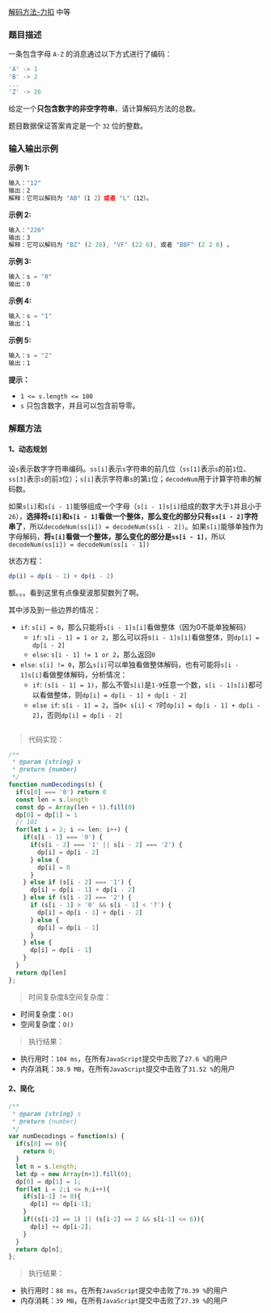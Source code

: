 
[解码方法-力扣](https://leetcode-cn.com/problems/decode-ways/description/)
<span>中等</span>

### 题目描述
一条包含字母 `A-Z` 的消息通过以下方式进行了编码：
```js
'A' -> 1
'B' -> 2
...
'Z' -> 26
```
给定一个**只包含数字的非空字符串**，请计算解码方法的总数。

题目数据保证答案肯定是一个 `32` 位的整数。

### 输入输出示例
**示例 1:**
```js
输入："12"
输出：2
解释：它可以解码为 "AB"（1 2）或者 "L"（12）。
```

**示例 2:**
```js
输入："226"
输出：3
解释：它可以解码为 "BZ" (2 26), "VF" (22 6), 或者 "BBF" (2 2 6) 。
```

**示例 3:**
```js
输入：s = "0"
输出：0
```

**示例 4:**
```js
输入：s = "1"
输出：1
```

**示例 5:**
```js
输入：s = "2"
输出：1
```

**提示：**
- `1 <= s.length <= 100`
- `s` 只包含数字，并且可以包含前导零。

### 解题方法

#### 1、动态规划

设`s`表示数字字符串编码。`ss[i]`表示`s`字符串的前几位（`ss[1]`表示`s`的前`1`位、`ss[3]`表示`s`的前`3`位）；`s[i]`表示字符串`s`的第`i`位；`decodeNum`用于计算字符串的解码数。

如果`s[i]`和`s[i - 1]`能够组成一个字母（`s[i - 1]s[i]`组成的数字大于`1`并且小于`26`），**选择将`s[i]`和`s[i - 1]`看做一个整体，那么变化的部分只有`ss[i - 2]`字符串了**，所以`decodeNum(ss[i]) = decodeNum(ss[i - 2])`。如果`s[i]`能够单独作为字母解码，**将`s[i]`看做一个整体，那么变化的部分是`ss[i - 1]`**，所以`decodeNum(ss[i]) = decodeNum(ss[i - 1])`

状态方程：
```js
dp(i) = dp(i - 1) + dp(i - 2)
```
额。。。看到这里有点像斐波那契数列了啊。

其中涉及到一些边界的情况：

- `if`: `s[i] = 0`，那么只能将`s[i - 1]s[i]`看做整体（因为0不能单独解码）
  - `if`: `s[i - 1] = 1 or 2`，那么可以将s`[i - 1]s[i]`看做整体，则`dp[i] = dp[i - 2]`
  - `else`: `s[i - 1] != 1 or 2`，那么返回`0`
- `else`: `s[i] != 0`，那么`s[i]`可以单独看做整体解码，也有可能将`s[i - 1]s[i]`看做整体解码，分析情况：
  - `if`: `(s[i - 1] = 1)`，那么不管`s[i]`是`1-9`任意一个数，`s[i - 1]s[i]`都可以看做整体，则`dp[i] = dp[i - 1] + dp[i - 2]`
  - `else if`: `s[i - 1] = 2`，当`0< s[i] < 7`时`dp[i] = dp[i - 1] + dp[i - 2]`，否则`dp[i] = dp[i - 2]`

```js

```

> 代码实现：

```ts
/**
 * @param {string} s
 * @return {number}
 */
function numDecodings(s) {
  if(s[0] === '0') return 0
  const len = s.length
  const dp = Array(len + 1).fill(0)
  dp[0] = dp[1] = 1
  // 101
  for(let i = 2; i <= len; i++) {
    if(s[i - 1] === '0') {
      if(s[i - 2] === '1' || s[i - 2] === '2') {
        dp[i] = dp[i - 2]
      } else {
        dp[i] = 0
      }
    } else if (s[i - 2] === '1') {
      dp[i] = dp[i - 1] + dp[i - 2]
    } else if (s[i - 2] === '2') {
      if (s[i - 1] > '0' && s[i - 1] < '7') {
        dp[i] = dp[i - 1] + dp[i - 2]
      } else {
        dp[i] = dp[i - 1]
      }
    } else {
      dp[i] = dp[i - 1]
    }
  }
  return dp[len]
};
```
> 时间复杂度&空间复杂度：
- 时间复杂度：`O()`
- 空间复杂度：`O()`

> 执行结果：

- 执行用时：`104 ms`，在所有`JavaScript`提交中击败了`27.6 %`的用户
- 内存消耗：`38.9 MB`，在所有`JavaScript`提交中击败了`31.52 %`的用户

#### 2、简化

```js
/**
 * @param {string} s
 * @return {number}
 */
var numDecodings = function(s) {
  if(s[0] == 0){
    return 0;
  }
  let n = s.length;
  let dp = new Array(n+1).fill(0);
  dp[0] = dp[1] = 1;
  for(let i = 2;i <= n;i++){
    if(s[i-1] != 0){
      dp[i] += dp[i-1];
    }
    if((s[i-2] == 1) || (s[i-2] == 2 && s[i-1] <= 6)){
      dp[i] += dp[i-2];
    }
  }
  return dp[n];
};
```

> 执行结果：

- 执行用时：`88 ms`，在所有`JavaScript`提交中击败了`78.39 %`的用户
- 内存消耗：`39 MB`，在所有`JavaScript`提交中击败了`27.39 %`的用户



